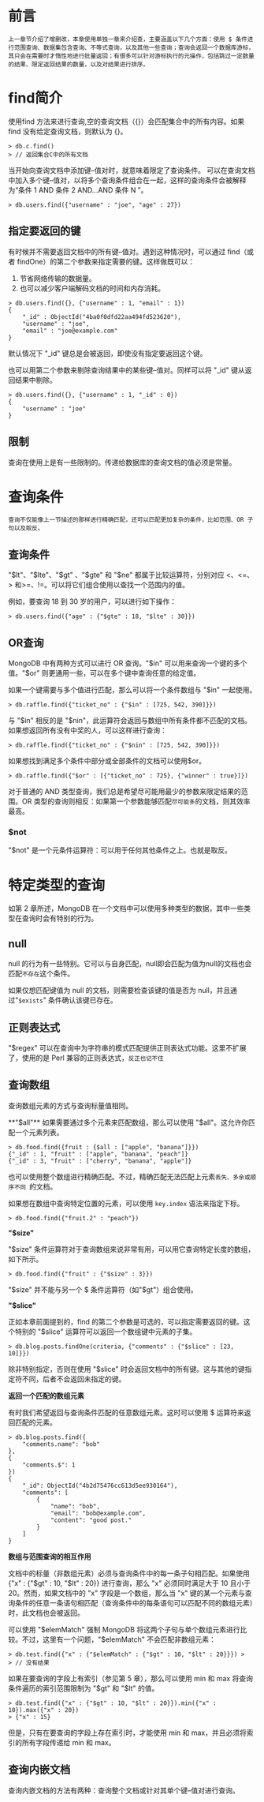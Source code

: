 # 前言
	上一章节介绍了增删改，本章使用单独一章来介绍查，主要涵盖以下几个方面：使用 $ 条件进行范围查询、数据集包含查询、不等式查询，以及其他一些查询；查询会返回一个数据库游标，其只会在需要时才惰性地进行批量返回；有很多可以针对游标执行的元操作，包括跳过一定数量的结果、限定返回结果的数量，以及对结果进行排序。

# find简介

使用find 方法来进行查询,空的查询文档（{}）会匹配集合中的所有内容。如果 find 没有给定查询文档，则默认为 {}。
```stylus
> db.c.find()
> // 返回集合C中的所有文档
```

当开始向查询文档中添加键–值对时，就意味着限定了查询条件。
可以在查询文档中加入多个键–值对，以将多个查询条件组合在一起，这样的查询条件会被解释为“条件 1 AND 条件 2 AND...AND 条件 N ”。

```stylus
> db.users.find({"username" : "joe", "age" : 27})
```

## 指定要返回的键

有时候并不需要返回文档中的所有键–值对。遇到这种情况时，可以通过 find（或者 findOne）的第二个参数来指定需要的键。这样做既可以：
1. 节省网络传输的数据量。
2. 也可以减少客户端解码文档的时间和内存消耗。

```stylus
> db.users.find({}, {"username" : 1, "email" : 1})
{
    "_id" : ObjectId("4ba0f0dfd22aa494fd523620"),
    "username" : "joe",
    "email" : "joe@example.com"
}
```

默认情况下 "\_id" 键总是会被返回，即使没有指定要返回这个键。

也可以用第二个参数来剔除查询结果中的某些键–值对。同样可以将 "\_id" 键从返回结果中剔除。

```stylus
> db.users.find({}, {"username" : 1, "_id" : 0})
{
    "username" : "joe"
}
```

## 限制

查询在使用上是有一些限制的。传递给数据库的查询文档的值必须是常量。

# 查询条件

	查询不仅能像上一节描述的那样进行精确匹配，还可以匹配更加复杂的条件，比如范围、OR 子句以及取反。

## 查询条件

"\$lt"、"\$lte"、"\$gt" 、"\$gte" 和 "\$ne" 都属于比较运算符，分别对应 <、<=、> 和>=、!=。可以将它们组合使用以查找一个范围内的值。

例如，要查询 18 到 30 岁的用户，可以进行如下操作：

```stylus
> db.users.find({"age" : {"$gte" : 18, "$lte" : 30}})
```

## OR查询
MongoDB 中有两种方式可以进行 OR 查询。"\$in" 可以用来查询一个键的多个值。"\$or" 则更通用一些，可以在多个键中查询任意的给定值。

如果一个键需要与多个值进行匹配，那么可以将一个条件数组与 "$in" 一起使用。

```stylus
> db.raffle.find({"ticket_no" : {"$in" : [725, 542, 390]}})
```

与 "\$in" 相反的是 "\$nin"，此运算符会返回与数组中所有条件都不匹配的文档。如果想返回所有没有中奖的人，可以这样进行查询：

```stylus
> db.raffle.find({"ticket_no" : {"$nin" : [725, 542, 390]}})
```

如果想找到满足多个条件中部分或全部条件的文档可以使用\$or。

```stylus
> db.raffle.find({"$or" : [{"ticket_no" : 725}, {"winner" : true}]})
```

对于普通的 AND 类型查询，我们总是希望尽可能用最少的参数来限定结果的范围。OR 类型的查询则相反：如果第一个参数能够匹配`尽可能多`的文档，则其效率最高。

### $not
"$not" 是一个元条件运算符：可以用于任何其他条件之上。也就是取反。

# 特定类型的查询

如第 2 章所述，MongoDB 在一个文档中可以使用多种类型的数据，其中一些类型在查询时会有特别的行为。

## null

null 的行为有一些特别。它可以与自身匹配，null即会匹配为值为null的文档也会匹配`不存在`这个条件。

如果仅想匹配键值为 null 的文档，则需要检查该键的值是否为 null，并且通过"`$exists`" 条件确认该键已存在。

## 正则表达式

"$regex" 可以在查询中为字符串的模式匹配提供正则表达式功能。这里不扩展了，使用的是 Perl 兼容的正则表达式，`反正也记不住`

## 查询数组

查询数组元素的方式与查询标量值相同。

**"$all"**
如果需要通过多个元素来匹配数组，那么可以使用 "$all"。这允许你匹配一个元素列表。
```stylus
> db.food.find({fruit : {$all : ["apple", "banana"]}})
{"_id" : 1, "fruit" : ["apple", "banana", "peach"]}
{"_id" : 3, "fruit" : ["cherry", "banana", "apple"]}
```

也可以使用整个数组进行精确匹配。不过，精确匹配无法匹配上元素`丢失、多余或顺序不同 `的文档。

如果想在数组中查询特定位置的元素，可以使用 `key.index` 语法来指定下标。

```stylus
> db.food.find({"fruit.2" : "peach"})
```

**"$size"**

"$size" 条件运算符对于查询数组来说非常有用，可以用它查询特定长度的数组，如下所示。

```stylus
> db.food.find({"fruit" : {"$size" : 3}})
```

"$size" 并不能与另一个 $ 条件运算符（如"$gt"）组合使用。

**"$slice"**

正如本章前面提到的，find 的第二个参数是可选的，可以指定需要返回的键。这个特别的 "$slice" 运算符可以返回一个数组键中元素的子集。

```stylus
> db.blog.posts.findOne(criteria, {"comments" : {"$slice" : [23, 10]}})
```

除非特别指定，否则在使用 "$slice" 时会返回文档中的所有键。这与其他的键指定符不同，后者不会返回未指定的键。

**返回一个匹配的数组元素**

有时我们希望返回与查询条件匹配的任意数组元素。这时可以使用 $ 运算符来返回匹配的元素。

```stylus
> db.blog.posts.find({
    "comments.name": "bob"
},
{
    "comments.$": 1
})
{
    "_id": ObjectId("4b2d75476cc613d5ee930164"),
    "comments": [
        {
            "name": "bob",
            "email": "bob@example.com",
            "content": "good post."
        }
    ]
}
```

**数组与范围查询的相互作用**

文档中的标量（非数组元素）必须与查询条件中的每一条子句相匹配。如果使用{"x" : {"$gt" : 10, "$lt" : 20}} 进行查询，那么 "x" 必须同时满足大于 10 且小于20。然而，如果文档中的 "x" 字段是一个数组，那么当 "x" 键的某一个元素与查询条件的任意一条语句相匹配（查询条件中的每条语句可以匹配不同的数组元素）时，此文档也会被返回。

可以使用 "\$elemMatch" 强制 MongoDB 将这两个子句与单个数组元素进行比较。不过，这里有一个问题，"\$elemMatch" 不会匹配非数组元素：

```stylus
> db.test.find({"x" : {"$elemMatch" : {"$gt" : 10, "$lt" : 20}}}) > 
> // 没有结果
```

如果在要查询的字段上有索引（参见第 5 章），那么可以使用 min 和 max 将查询条件遍历的索引范围限制为 "\$gt" 和 "\$lt" 的值。

```stylus
> db.test.find({"x" : {"$gt" : 10, "$lt" : 20}}).min({"x" : 10}).max({"x" : 20}) 
> {"x" : 15}
```

但是，只有在要查询的字段上存在索引时，才能使用 min 和 max，并且必须将索引的所有字段传递给 min 和 max。

## 查询内嵌文档
查询内嵌文档的方法有两种：查询整个文档或针对其单个键–值对进行查询。

